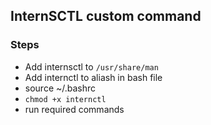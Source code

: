 ## InternSCTL custom command

### Steps

- Add internsctl to `/usr/share/man `
- Add internctl to aliash in bash file
- source ~/.bashrc
- `chmod +x internctl`
- run required commands
